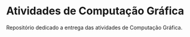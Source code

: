 # Atividades de Computação Gráfica
Repositório dedicado a entrega das atividades de Computação Gráfica.